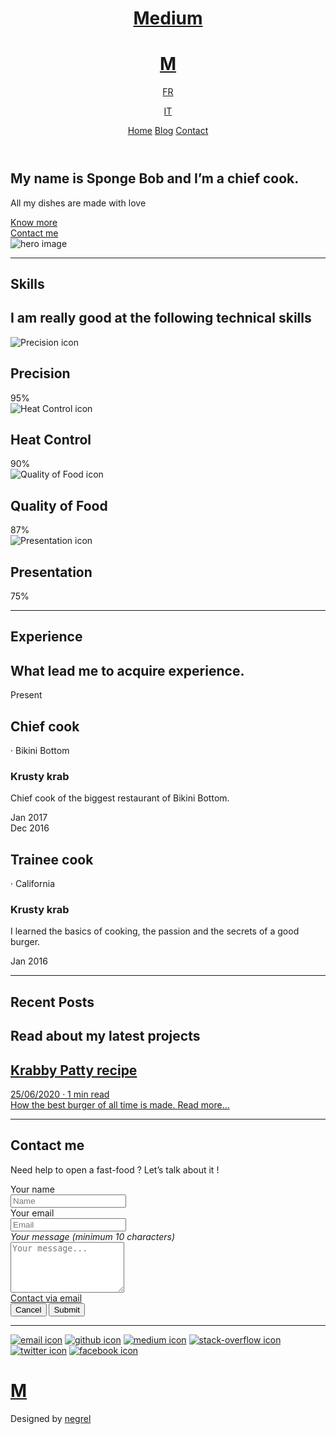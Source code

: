 
<!doctype html><html lang=en><head><meta name=generator content="Hugo 0.73.0"><meta charset=utf-8><meta name=viewport content="width=device-width,initial-scale=1"><meta name=description content="Boilerplate website"><title>Medium</title><link href=https://sponge-bob.netlify.app/index.xml rel=alternate type=application/rss+xml title=Medium><link rel=icon href=/favicon.png><link rel=stylesheet href=https://sponge-bob.netlify.app/css/main.min.a48a35b569920ec8b2edc62fc9ddf82d.css crossorigin=anonymous media=screen integrity=md5-pIo1tWmSDsiy7cYvyd34LQ==><link rel=stylesheet href=https://sponge-bob.netlify.app/style/style.min.d41d8cd98f00b204e9800998ecf8427e.css crossorigin=anonymous media=screen integrity=md5-1B2M2Y8AsgTpgAmY7PhCfg==><link rel=stylesheet href=https://sponge-bob.netlify.app/css/main.min.d5d46344e3b621a3e3a173927106f45d.css crossorigin=anonymous media=screen integrity=md5-1dRjROO2IaPjoXOScQb0XQ==><script src=https://sponge-bob.netlify.app/js/pico.min.0c87ee6124671e6a6caffc5953bef38a.js intergrity="md5-DIfuYSRnHmpsr/xZU77zig==" crossorigin=anonymous></script></head><body class="min-h-screen bg-white relative pb-24"><div id=top></div><header class="w-full flex items-center justify-between px-5 mx-auto md:mt-8 md:max-w-5xl pt-2 md:pt-0"><div class="flex items-center"><a href=https://sponge-bob.netlify.app/ class="inline-block font-bold no-underline select-none"><h1 class="hidden md:block font-charter tracking-normal m-0">Medium</h1><div class=md:hidden><div class="w-8 h-8 relative font-bold bg-white blend-diff"><h1 class="absolute-center m-0 font-charter text-2xl text-gray-100 blend-diff select-none">M</h1></div></div></a><div class="inline-block pl-2 ml-2 border-l border-gray-600"><a href=https://sponge-bob.netlify.app/fr/ class="no-underline inline-block px-1"><span class=font-bold>FR</span></a>
<a href=https://sponge-bob.netlify.app/it/ class="no-underline inline-block px-1"><span class=font-bold>IT</span></a></div></div><nav><a href=/ class="mx-1 md:mx-2 hover:text-black no-underline">Home</a>
<a href=/blog/ class="mx-1 md:mx-2 hover:text-black no-underline">Blog</a>
<a href=/#contact class="mx-1 md:mx-2 hover:text-black no-underline">Contact</a></nav></header><main class="w-full px-4 pt-8 mx-auto md:max-w-4xl overflow-x-hidden md:overflow-visible lg:max-w-5xl xl:max-w-6xl 2xl:max-w-screen-xl"><section id=hero class="mt-8 mx-auto flex flex-wrap items-center"><div class="mx-auto p-2 sm:p-8 text-center md:pl-0 md:w-1/2"><div><h1 id=my-name-is-sponge-bob-and-im-a-chief-cook>My name is <strong>Sponge Bob</strong> and I&rsquo;m a <strong>chief cook</strong>.</h1><p>All my dishes are made with love</p></div><div class="mx-auto mt-8 mb-8 md:mb-0 flex justify-center"><a href=/about class=no-underline><div class="px-4 py-2 mx-2 rounded-sm text-center hover:bg-green-500 active:bg-green-600 transition duration-300 ease-in-out bg-green-400 text-white">Know more</div></a><a href=/#contact class=no-underline><div class="px-4 py-2 mx-2 rounded-sm text-center hover:bg-green-500 active:bg-green-600 transition duration-300 ease-in-out border border-green-400 hover:text-white">Contact me</div></a></div></div><div class="my-6 p-4 mx-auto max-w-3/4 sm:max-w-2/3 md:max-w-1/2 lg:relative lg:-right-12 xl:-right-16 shadow-soft relative"><img src=/img/portrait.webp alt="hero image" class=max-h-vh-3/4></div></section><hr class=my-24><section id=bars class="mx-auto flex flex-wrap items-center"><div class="text-center w-full"><h1 class="my-0 text-4xl sm:text-5xl md:text-6xl">Skills</h1><h2 class="font-light mt-0">I am really good at the following technical skills</h2></div><div class="w-full flex flex-col"><div class=mt-8><img class="mx-auto h-32" src=/icons/precision.svg alt="Precision icon"><h2 class=inline-block>Precision</h2><div class="flex items-center"><div class="h-4 flex-1 mr-4 shadow-2 rounded-sm bg-gray-200"><div class="h-full bg-green-300 rounded-sm" style="width:95%;background:radial-gradient( circle farthest-corner at 0.8% 3.1%,rgba(255,188,224,1) 0%,rgba(170,165,255,1) 46%,rgba(165,255,205,1) 100.2% )"></div></div><span class=font-bold>95%</span></div></div><div class=mt-8><img class="mx-auto h-32" src=/icons/heat.svg alt="Heat Control icon"><h2 class=inline-block>Heat Control</h2><div class="flex items-center"><div class="h-4 flex-1 mr-4 shadow-2 rounded-sm bg-gray-200"><div class="h-full bg-green-300 rounded-sm" style="width:90%;background:radial-gradient( circle farthest-corner at 0.8% 3.1%,rgba(255,188,224,1) 0%,rgba(170,165,255,1) 46%,rgba(165,255,205,1) 100.2% )"></div></div><span class=font-bold>90%</span></div></div><div class=mt-8><img class="mx-auto h-32" src=/icons/chicken.svg alt="Quality of Food icon"><h2 class=inline-block>Quality of Food</h2><div class="flex items-center"><div class="h-4 flex-1 mr-4 shadow-2 rounded-sm bg-gray-200"><div class="h-full bg-green-300 rounded-sm" style="width:87%;background:radial-gradient( circle farthest-corner at 0.8% 3.1%,rgba(255,188,224,1) 0%,rgba(170,165,255,1) 46%,rgba(165,255,205,1) 100.2% )"></div></div><span class=font-bold>87%</span></div></div><div class=mt-8><img class="mx-auto h-32" src=/icons/presentation.svg alt="Presentation icon"><h2 class=inline-block>Presentation</h2><div class="flex items-center"><div class="h-4 flex-1 mr-4 shadow-2 rounded-sm bg-gray-200"><div class="h-full bg-green-300 rounded-sm" style="width:75%;background:radial-gradient( circle farthest-corner at 0.8% 3.1%,rgba(255,188,224,1) 0%,rgba(170,165,255,1) 46%,rgba(165,255,205,1) 100.2% )"></div></div><span class=font-bold>75%</span></div></div></div></section><hr class=my-24><section id=timeline><div class="text-center w-full mb-8"><h1 class="my-0 text-4xl sm:text-5xl md:text-6xl">Experience</h1><h2 class="font-light mt-0">What lead me to acquire experience.</h2></div><div class=relative><div class="h-full border-l border-black absolute left-0 md:absolute-center"></div><div><div class="md:w-1/2 mb-6 md:ml-auto pl-4"><div class="mb-4 font-thin text-grey-800 text-xl">Present</div><div class="p-4 border border-black rounded-md transition ease-in-out duration-300 shadow-2 hover:shadow-8"><h2 class="inline-block my-0 text-grey-800">Chief cook</h2><span class=mx-2>&#183; Bikini Bottom</span><h3 class="mt-1 mb-0 text-grey-700">Krusty krab</h3><div class="mb-2 text-grey-800"><p>Chief cook of the biggest restaurant of Bikini Bottom.</p></div></div><div class="mt-4 font-thin text-grey-800 text-xl">Jan 2017</div></div><div class="md:w-1/2 mb-6 md:mr-auto pl-4 md:pl-0 md:pr-4"><div class="mb-4 md:text-right font-thin text-grey-800 text-xl">Dec 2016</div><div class="p-4 border border-black rounded-md transition ease-in-out duration-300 shadow-2 hover:shadow-8"><h2 class="inline-block my-0 text-grey-800">Trainee cook</h2><span class=mx-2>&#183; California</span><h3 class="mt-1 mb-0 text-grey-700">Krusty krab</h3><div class="mb-2 text-grey-800"><p>I learned the basics of cooking, the passion and the secrets of a good burger.</p></div></div><div class="mt-4 md:text-right font-thin text-grey-800 text-xl">Jan 2016</div></div></div></div></section><hr class=my-24><section id=pages><div class="text-center w-full"><h1 class="my-0 text-4xl sm:text-5xl md:text-6xl">Recent Posts</h1><h2 class="font-light mt-0">Read about my latest projects</h2></div><div class="mt-8 flex flex-wrap justify-around"><div class="w-full md:w-1/2 lg:w-1/3 md:pl-4 lg:pl-6"><div class="mb-4 border border-gray-300 rounded-md overflow-hidden"><a href=https://sponge-bob.netlify.app/blog/krabby_patty/ class="no-underline block"><span class=block><div class="h-48 overflow-hidden bg-cover bg-center" style=background-image:url(https://sponge-bob.netlify.app/img/krabby_patty.webp)></div><div class="px-4 mt-3 mb-3"><h2 class="m-0 inline-block overflow-ellipsis">Krabby Patty recipe</h2><span class="block no-underline font-thin text-gray-700 -mt-2">25/06/2020 &#183; 1 min read</span></div><div class="px-4 mb-3 text-gray-600 overflow-ellipsis">How the best burger of all time is made.
<span class="text-xs mt-3 block no-underline">Read more...</span></div></span></a></div></div></div></section><hr class=my-24><section id=contact><h1 class="text-center mx-auto max-w-4xl text-4xl sm:text-5xl md:text-6xl">Contact me</h1><div class="text-center mx-auto mb-8"><p>Need help to open a fast-food ?
Let’s talk about it !</p></div><form class='w-full relative' method='post'><input type='hidden' name='form-name' value='form 1' /><div><div class="my-2 font-bold text-lg"><label for=name>Your name</label></div><input type=text name=name id=name placeholder=Name pattern=[a-zA-Z]></div><div><div class="my-2 font-bold text-lg"><label for=email>Your email
<span class="text-red-500 font-normal">*</span></label></div><input type=email name=email id=email placeholder=Email zgotmplz required></div><div><div class="my-2 font-bold text-lg"><label for=message>Your message (minimum 10 characters)
<span class="text-red-500 font-normal">*</span></label></div><textarea rows=5 name=message id=message placeholder="Your message..." minlength=10 zgotmplz></textarea></div><a class="bg-gray-200 px-3 py-2 rounded-md mr-2 no-underline inline-block" href=mailto:mail@example.com>Contact via email</a><div class=float-right><input type=reset class="bg-gray-200 mr-2" value=Cancel>
<input type=submit class="bg-black text-white" value=Submit></div></form></section><hr class=my-24><div class="flex justify-center items-center flex-wrap"><a href=mailto:mail@example.com title=email class="bg-black rounded-full p-3 mx-2 my-2 transform hover:scale-110 active:scale-90 transition-transform duration-300 ease-in-out"><img src=/icons/email.svg alt="email icon" class="w-4 h-4 md:w-6 md:h-6"></a>
<a href=https://github.com/ title=github class="bg-black rounded-full p-3 mx-2 my-2 transform hover:scale-110 active:scale-90 transition-transform duration-300 ease-in-out" target=_blank rel=noopener><img src=/icons/github.svg alt="github icon" class="w-4 h-4 md:w-6 md:h-6"></a>
<a href=https://medium.com/ title=medium class="bg-black rounded-full p-3 mx-2 my-2 transform hover:scale-110 active:scale-90 transition-transform duration-300 ease-in-out" target=_blank rel=noopener><img src=/icons/medium.svg alt="medium icon" class="w-4 h-4 md:w-6 md:h-6"></a>
<a href=https://stackoverflow.com/ title=stack-overflow class="bg-black rounded-full p-3 mx-2 my-2 transform hover:scale-110 active:scale-90 transition-transform duration-300 ease-in-out" target=_blank rel=noopener><img src=/icons/stack-overflow.svg alt="stack-overflow icon" class="w-4 h-4 md:w-6 md:h-6"></a>
<a href=https://twitter.com/ title=twitter class="bg-black rounded-full p-3 mx-2 my-2 transform hover:scale-110 active:scale-90 transition-transform duration-300 ease-in-out" target=_blank rel=noopener><img src=/icons/twitter.svg alt="twitter icon" class="w-4 h-4 md:w-6 md:h-6"></a>
<a href=https://facebook.com/ title=facebook class="bg-black rounded-full p-3 mx-2 my-2 transform hover:scale-110 active:scale-90 transition-transform duration-300 ease-in-out" target=_blank rel=noopener><img src=/icons/facebook.svg alt="facebook icon" class="w-4 h-4 md:w-6 md:h-6"></a></div><div class=mt-12></div></main><div class="absolute bottom-0 w-full"><footer class="w-full h-24 text-center text-xs text-gray-400 bg-black relative"><div class="w-full px-6 md:pt-0 md:mx-auto md:max-w-5xl flex flex-1 space-between items-center absolute-center"><a href=https://sponge-bob.netlify.app/ class=absolute><div class="w-8 h-8 relative font-bold bg-white blend-diff"><h1 class="absolute-center m-0 font-charter text-2xl text-gray-100 blend-diff select-none">M</h1></div></a><div class="h-full flex-1"><span class=select-none>Designed by
<a href=https://github.com/negrel/ class="text-gray-400 hover:text-gray-200 no-underline"> negrel </a></span></div></div></footer></div></body></html>
